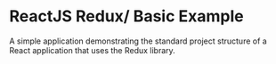 # ReactJS Redux/ Basic Example 

A simple application demonstrating the standard project structure of a React application that uses the Redux library.